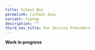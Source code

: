 ```yaml
---
title: School Bus
permalink: /school-bus/
variant: tiptap
description: ""
third_nav_title: For Service Providers
---
```

<p><strong>Work in progress</strong>
</p>
<p>
<br>
</p>